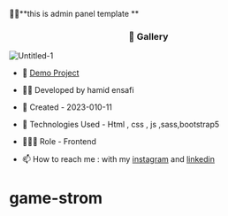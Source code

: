 🏃‍♂️**this is admin panel template **
<h3 align="center"> 📸 Gallery </h3>

![Untitled-1](https://github.com/hamid-ensafi/admin_panel/assets/129867758/96d23aa4-686b-4058-9658-e4af197f861d)








- 🔗 [Demo Project](https://hamid-ensafi.github.io/admin_panel/)


- 👨‍💻 Developed by hamid ensafi

- 📆 Created - 2023-010-11

- 🤖 Technologies Used - Html , css , js ,sass,bootstrap5

- 🕵🏻‍♀️ Role - Frontend

- 📫 How to reach me : with my [instagram](https://www.instagram.com/hamid.ensafi_web) and [linkedin](https://www.linkedin.com/in/hamid-ensafi-20a45721a/)
# game-strom
